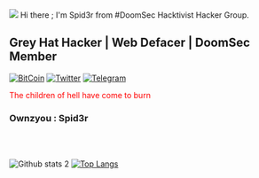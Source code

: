 
<img src="https://media2.giphy.com/media/VTo2GUN2eMZ7pHL9PP/giphy.gif?cid=790b76110fcae0a3890d5b43ef10b3c3fd716e6e7bb5628b&rid=giphy.gif&ct=g" width="auto">
Hi there ;
I'm Spid3r from #DoomSec Hacktivist Hacker Group.

## Grey Hat Hacker | Web Defacer | DoomSec Member 

[![BitCoin](https://badgen.net/badge/icon/bitcoin?icon=bitcoin&label)](bc1qauunua4ns7vfdlfgdhwcxpxq6fqz4kss228t7m)
[![Twitter](https://badgen.net/badge/icon/twitter?icon=twitter&label)](https://twitter.com/YourAnonSpider)
[![Telegram](https://badgen.net/badge/ivon/telegram?icon=telegram&label)](https://t.me/YourAnonSpid3r)

<font color="red">The children of hell have come to burn</font>

### Ownzyou : Spid3r 
<br />
<br />

![Github stats 2](https://github-readme-stats.vercel.app/api?username=Sp1d3rThe&show_icons=true&theme=radical)
[![Top Langs](https://github-readme-stats.vercel.app/api/top-langs/?username=anuraghazra&layout=compact)](https://github.com/anuraghazra/github-readme-stats)


<br />

